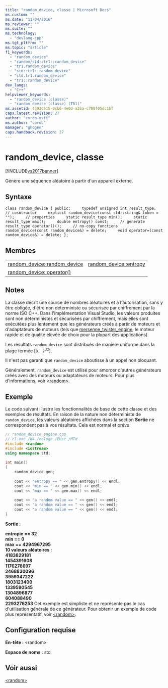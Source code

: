 ```yaml
---
title: "random_device, classe | Microsoft Docs"
ms.custom: ""
ms.date: "11/04/2016"
ms.reviewer: ""
ms.suite: ""
ms.technology: 
  - "devlang-cpp"
ms.tgt_pltfrm: ""
ms.topic: "article"
f1_keywords: 
  - "random_device"
  - "random/std::tr1::random_device"
  - "tr1.random_device"
  - "std::tr1::random_device"
  - "std.tr1.random_device"
  - "tr1::random_device"
dev_langs: 
  - "C++"
helpviewer_keywords: 
  - "random_device (classe)"
  - "random_device (classe) (TR1)"
ms.assetid: 4393d515-0cb6-4e0d-a2ba-c780f05dc1bf
caps.latest.revision: 27
author: "corob-msft"
ms.author: "corob"
manager: "ghogen"
caps.handback.revision: 27
---
```

# random_device, classe
[!INCLUDE[vs2017banner](../assembler/inline/includes/vs2017banner.md)]

Génère une séquence aléatoire à partir d'un appareil externe.  
  
## Syntaxe  
  
```  
class random_device { public:     typedef unsigned int result_type;     // cosntructor     explicit random_device(const std::string& token = "");     // properties     static result_type min();     static result_type max();     double entropy() const;     // generate     result_type operator()();     // no-copy functions     random_device(const random_device&) = delete;     void operator=(const random_device&) = delete; };  
```  
  
## Membres  
  
|||  
|-|-|  
|[random\_device::random\_device](../Topic/random_device::random_device.md)|[random\_device::entropy](../Topic/random_device::entropy.md)|  
|[random\_device::operator\(\)](../Topic/random_device::operator\(\).md)||  
  
## Notes  
 La classe décrit une source de nombres aléatoires et a l'autorisation, sans y être obligée, d'être non déterministe ou sécurisée par chiffrement par la norme ISO C\+\+.  Dans l'implémentation Visual Studio, les valeurs produites sont non déterministes et sécurisées par chiffrement, mais elles sont exécutées plus lentement que les générateurs créés à partir de moteurs et d'adaptateurs de moteurs \(tels que [mersenne\_twister\_engine](../standard-library/mersenne-twister-engine-class.md), le moteur rapide et de qualité élevée de choix pour la plupart des applications\).  
  
 Les résultats `random_device` sont distribués de manière uniforme dans la plage fermée \[`0, 2`<sup>32</sup>\).  
  
 Il n'est pas garanti que `random_device` aboutisse à un appel non bloquant.  
  
 Généralement, `random_device` est utilisé pour amorcer d'autres générateurs créés avec des moteurs ou adaptateurs de moteurs.  Pour plus d'informations, voir [\<random\>](../standard-library/random.md).  
  
## Exemple  
 Le code suivant illustre les fonctionnalités de base de cette classe et des exemples de résultats.  En raison de la nature non déterministe de `random_device`, les valeurs aléatoires affichées dans la section **Sortie** ne correspondent pas à vos résultats.  Cela est normal et prévu.  
  
```cpp  
// random_device_engine.cpp   
// cl.exe /W4 /nologo /EHsc /MTd   
#include <random>   
#include <iostream>   
using namespace std;  
  
int main()   
{   
    random_device gen;   
  
    cout << "entropy == " << gen.entropy() << endl;   
    cout << "min == " << gen.min() << endl;   
    cout << "max == " << gen.max() << endl;   
  
    cout << "a random value == " << gen() << endl;   
    cout << "a random value == " << gen() << endl;   
    cout << "a random value == " << gen() << endl;   
}  
```  
  
 **Sortie :**  
  
  **entropie \=\= 32**  
**min \=\= 0**  
**max \=\= 4294967295**  
**10 valeurs aléatoires :**  
**4183829181**  
**1454391608**  
**1176278697**  
**2468830096**  
**3959347222**  
**1803123400**  
**1339590545**  
**1304896877**  
**604088490**  
**2293276253** Cet exemple est simpliste et ne représente pas le cas d'utilisation générale de ce générateur.  Pour obtenir un exemple de code plus représentatif, voir [\<random\>](../standard-library/random.md).  
  
## Configuration requise  
 **En\-tête :** \<random\>  
  
 **Espace de noms :** std  
  
## Voir aussi  
 [\<random\>](../standard-library/random.md)